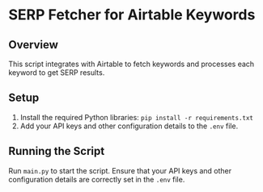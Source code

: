 
# SERP Fetcher for Airtable Keywords

## Overview
This script integrates with Airtable to fetch keywords and processes each keyword to get SERP results.

## Setup
1. Install the required Python libraries: `pip install -r requirements.txt`
2. Add your API keys and other configuration details to the `.env` file.

## Running the Script
Run `main.py` to start the script. Ensure that your API keys and other configuration details are correctly set in the `.env` file.
